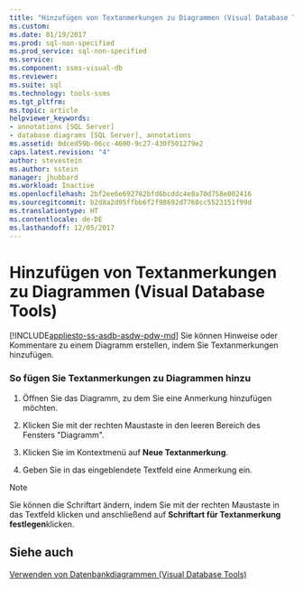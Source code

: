 ```yaml
---
title: "Hinzufügen von Textanmerkungen zu Diagrammen (Visual Database Tools) | Microsoft-Dokumentation"
ms.custom: 
ms.date: 01/19/2017
ms.prod: sql-non-specified
ms.prod_service: sql-non-specified
ms.service: 
ms.component: ssms-visual-db
ms.reviewer: 
ms.suite: sql
ms.technology: tools-ssms
ms.tgt_pltfrm: 
ms.topic: article
helpviewer_keywords:
- annotations [SQL Server]
- database diagrams [SQL Server], annotations
ms.assetid: 0dced59b-06cc-4600-9c27-430f501279e2
caps.latest.revision: "4"
author: stevestein
ms.author: sstein
manager: jhubbard
ms.workload: Inactive
ms.openlocfilehash: 2bf2ee6e692782bfd6bcddc4e8a70d758e002416
ms.sourcegitcommit: b2d8a2d95ffbb6f2f98692d7760cc5523151f99d
ms.translationtype: HT
ms.contentlocale: de-DE
ms.lasthandoff: 12/05/2017
---
```

# <a name="add-text-annotations-to-diagrams-visual-database-tools"></a>Hinzufügen von Textanmerkungen zu Diagrammen (Visual Database Tools)
[!INCLUDE[appliesto-ss-asdb-asdw-pdw-md](../../includes/appliesto-ss-asdb-asdw-pdw-md.md)] Sie können Hinweise oder Kommentare zu einem Diagramm erstellen, indem Sie Textanmerkungen hinzufügen.  
  
### <a name="to-add-text-annotations-to-diagrams"></a>So fügen Sie Textanmerkungen zu Diagrammen hinzu  
  
1.  Öffnen Sie das Diagramm, zu dem Sie eine Anmerkung hinzufügen möchten.  
  
2.  Klicken Sie mit der rechten Maustaste in den leeren Bereich des Fensters "Diagramm".  
  
3.  Klicken Sie im Kontextmenü auf **Neue Textanmerkung**.  
  
4.  Geben Sie in das eingeblendete Textfeld eine Anmerkung ein.  
  
> [!NOTE]  
> Sie können die Schriftart ändern, indem Sie mit der rechten Maustaste in das Textfeld klicken und anschließend auf **Schriftart für Textanmerkung festlegen**klicken.  
  
## <a name="see-also"></a>Siehe auch  
[Verwenden von Datenbankdiagrammen &#40;Visual Database Tools&#41;](../../ssms/visual-db-tools/work-with-database-diagrams-visual-database-tools.md)  
  
